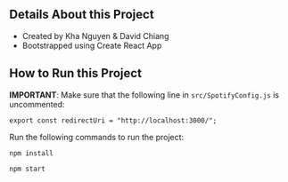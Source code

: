 ## Details About this Project

- Created by Kha Nguyen & David Chiang
- Bootstrapped using Create React App

## How to Run this Project

**IMPORTANT**:
Make sure that the following line in `src/SpotifyConfig.js` is uncommented:

```
export const redirectUri = "http://localhost:3000/";
```

Run the following commands to run the project:

```
npm install
```

```
npm start
```
